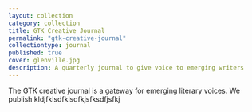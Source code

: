 ```yaml
---
layout: collection
category: collection
title: GTK Creative Journal
permalink: "gtk-creative-journal"
collectiontype: journal
published: true
cover: glenville.jpg
description: A quarterly journal to give voice to emerging writers
---
```



The GTK creative journal is a gateway for emerging literary voices. We publish kldjfklsdfklsdfkjsfksdfjsfkj
